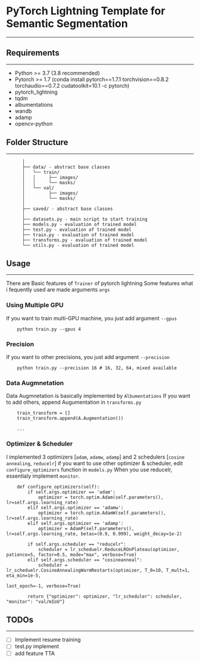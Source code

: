 # PyTorch Lightning Template for Semantic Segmentation
---

## Requirements
---
- Python >= 3.7 (3.8 recommended)
- Pytorch >= 1.7 (conda install pytorch==1.7.1 torchvision==0.8.2 torchaudio==0.7.2 cudatoolkit=10.1 -c pytorch)
- pytorch_lightning
- tqdm
- albumentations
- wandb
- adamp
- opencv-python

## Folder Structure
---
```
      │
      ├── data/ - abstract base classes
      │   └── train/
      │   │     ├── images/
      │   │     └── masks/
      │   └── val/
      │         ├── images/
      │         └── masks/
      │ 
      ├── saved/ - abstract base classes
      │ 
      ├── datasets.py - main script to start training
      ├── models.py - evaluation of trained model
      ├── test.py - evaluation of trained model
      ├── train.py - evaluation of trained model
      ├── transforms.py - evaluation of trained model
      └── utils.py - evaluation of trained model
```

## Usage
---
There are Basic features of `Trainer` of pytorch lightning
Some features what i fequently used are made arguments `args`

### Using Multiple GPU
If you want to train multi-GPU machine, you just add argument `--gpus`

```
    python train.py --gpus 4 
```
### Precision
If you want to other precisions, you just add argument `--precision`

```
    python train.py --precision 16 # 16, 32, 64, mixed available
```

### Data Augmnetation
Data Augmnetation is basically implemented by `Albumentations`
If you want to add others, append Augumentation in `transforms.py`

```
    train_transform = []
    train_transform.append(A.Augmentation())
    
    ...

```
### Optimizer & Scheduler
I implemented 3 optimizers [`adam`, `adamw`, `adamp`] and 2 schedulers [`cosine annealing`, `reducelr`]
if you want to use other optimizer & scheduler, edit `configure_optimizers` function in `models.py`
When you use reducelr, essentialy implement `monitor`. 

```
    def configure_optimizers(self):
        if self.args.optimizer == 'adam':
            optimizer = torch.optim.Adam(self.parameters(), lr=self.args.learning_rate)
        elif self.args.optimizer == 'adamw':
            optimizer = torch.optim.AdamW(self.parameters(), lr=self.args.learning_rate)
        elif self.args.optimizer == 'adamp':
            optimizer = AdamP(self.parameters(), lr=self.args.learning_rate, betas=(0.9, 0.999), weight_decay=1e-2)

        if self.args.scheduler == "reducelr":
            scheduler = lr_scheduelr.ReduceLROnPlateau(optimizer, patience=5, factor=0.5, mode="max", verbose=True)
        elif self.args.scheduler == "cosineanneal":
            scheduler = lr_scheduelr.CosineAnnealingWarmRestarts(optimizer, T_0=10, T_mult=1, eta_min=1e-5,
                                                                 last_epoch=-1, verbose=True)

        return {"optimizer": optimizer, "lr_scheduler": scheduler, "monitor": "val/mIoU"}
```

## TODOs
---
- [ ] Implement resume training
- [ ] test.py implement
- [ ] add feature TTA
